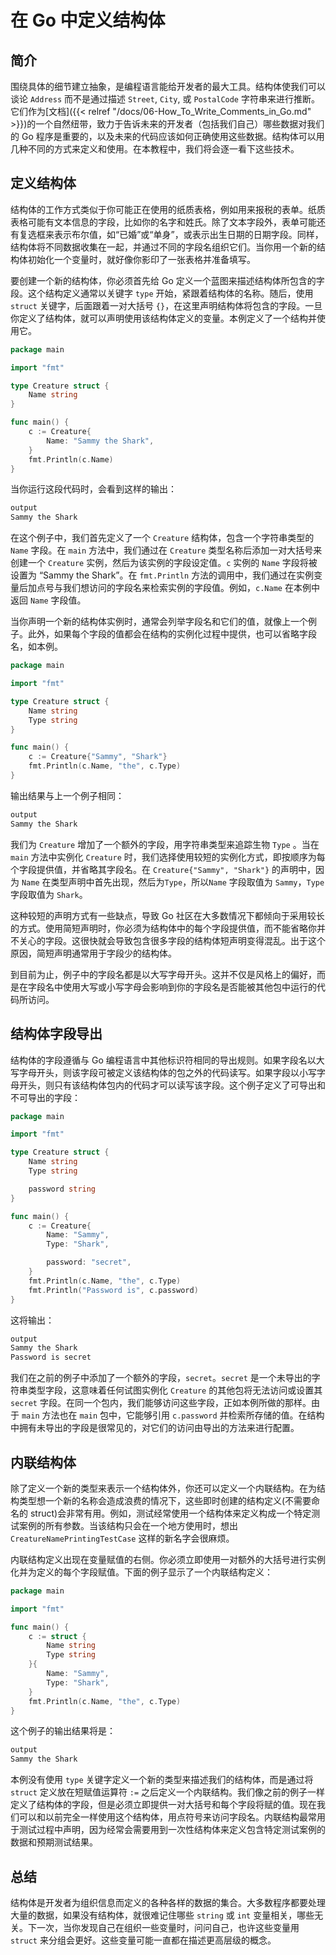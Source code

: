 # 在 Go 中定义结构体

## 简介

围绕具体的细节建立抽象，是编程语言能给开发者的最大工具。结构体使我们可以谈论 `Address` 而不是通过描述 `Street`, `City`, 或 `PostalCode` 字符串来进行推断。它们作为[文档]({{< relref "/docs/06-How_To_Write_Comments_in_Go.md" >}})的一个自然纽带，致力于告诉未来的开发者（包括我们自己）哪些数据对我们的 Go 程序是重要的，以及未来的代码应该如何正确使用这些数据。结构体可以用几种不同的方式来定义和使用。在本教程中，我们将会逐一看下这些技术。

## 定义结构体

结构体的工作方式类似于你可能正在使用的纸质表格，例如用来报税的表单。纸质表格可能有文本信息的字段，比如你的名字和姓氏。除了文本字段外，表单可能还有复选框来表示布尔值，如“已婚”或“单身”，或表示出生日期的日期字段。同样，结构体将不同数据收集在一起，并通过不同的字段名组织它们。当你用一个新的结构体初始化一个变量时，就好像你影印了一张表格并准备填写。

要创建一个新的结构体，你必须首先给 Go 定义一个蓝图来描述结构体所包含的字段。这个结构定义通常以关键字 `type` 开始，紧跟着结构体的名称。随后，使用 `struct` 关键字，后面跟着一对大括号 `{}`，在这里声明结构体将包含的字段。一旦你定义了结构体，就可以声明使用该结构体定义的变量。本例定义了一个结构并使用它。

```go
package main

import "fmt"

type Creature struct {
	Name string
}

func main() {
	c := Creature{
		Name: "Sammy the Shark",
	}
	fmt.Println(c.Name)
}
```

当你运行这段代码时，会看到这样的输出：

```bash
output
Sammy the Shark
```

在这个例子中，我们首先定义了一个 `Creature` 结构体，包含一个字符串类型的 `Name` 字段。在 `main` 方法中，我们通过在 `Creature` 类型名称后添加一对大括号来创建一个 `Creature` 实例，然后为该实例的字段设定值。`c` 实例的 `Name` 字段将被设置为 “Sammy the Shark”。在 `fmt.Println` 方法的调用中，我们通过在实例变量后加点号与我们想访问的字段名来检索实例的字段值。例如，`c.Name` 在本例中返回 `Name` 字段值。

当你声明一个新的结构体实例时，通常会列举字段名和它们的值，就像上一个例子。此外，如果每个字段的值都会在结构的实例化过程中提供，也可以省略字段名，如本例。

```go
package main

import "fmt"

type Creature struct {
	Name string
	Type string
}

func main() {
	c := Creature{"Sammy", "Shark"}
	fmt.Println(c.Name, "the", c.Type)
}
```

输出结果与上一个例子相同：

```bash
output
Sammy the Shark
```

我们为 `Creature` 增加了一个额外的字段，用字符串类型来追踪生物 `Type` 。当在 `main` 方法中实例化 `Creature` 时，我们选择使用较短的实例化方式，即按顺序为每个字段提供值，并省略其字段名。在 `Creature{"Sammy", "Shark"}` 的声明中，因为 `Name` 在类型声明中首先出现，然后为`Type`，所以`Name` 字段取值为 `Sammy`，`Type` 字段取值为 `Shark`。

这种较短的声明方式有一些缺点，导致 Go 社区在大多数情况下都倾向于采用较长的方式。使用简短声明时，你必须为结构体中的每个字段提供值，而不能省略你并不关心的字段。这很快就会导致包含很多字段的结构体短声明变得混乱。出于这个原因，简短声明通常用于字段少的结构体。

到目前为止，例子中的字段名都是以大写字母开头。这并不仅是风格上的偏好，而是在字段名中使用大写或小写字母会影响到你的字段名是否能被其他包中运行的代码所访问。

## 结构体字段导出

结构体的字段遵循与 Go 编程语言中其他标识符相同的导出规则。如果字段名以大写字母开头，则该字段可被定义该结构体的包之外的代码读写。如果字段以小写字母开头，则只有该结构体包内的代码才可以读写该字段。这个例子定义了可导出和不可导出的字段：

```go
package main

import "fmt"

type Creature struct {
	Name string
	Type string

	password string
}

func main() {
	c := Creature{
		Name: "Sammy",
		Type: "Shark",

		password: "secret",
	}
	fmt.Println(c.Name, "the", c.Type)
	fmt.Println("Password is", c.password)
}
```

这将输出：

```bash
output
Sammy the Shark
Password is secret
```

我们在之前的例子中添加了一个额外的字段，`secret`。`secret` 是一个未导出的字符串类型字段，这意味着任何试图实例化 `Creature` 的其他包将无法访问或设置其 `secret` 字段。在同一个包内，我们能够访问这些字段，正如本例所做的那样。由于 `main` 方法也在 `main` 包中，它能够引用 `c.password` 并检索所存储的值。在结构中拥有未导出的字段是很常见的，对它们的访问由导出的方法来进行配置。

## 内联结构体

除了定义一个新的类型来表示一个结构体外，你还可以定义一个内联结构。在为结构类型想一个新的名称会造成浪费的情况下，这些即时创建的结构定义(不需要命名的 struct)会非常有用。例如，测试经常使用一个结构体来定义构成一个特定测试案例的所有参数。当该结构只会在一个地方使用时，想出 `CreatureNamePrintingTestCase` 这样的新名字会很麻烦。

内联结构定义出现在变量赋值的右侧。你必须立即使用一对额外的大括号进行实例化并为定义的每个字段赋值。下面的例子显示了一个内联结构定义：

```go
package main

import "fmt"

func main() {
	c := struct {
		Name string
		Type string
	}{
		Name: "Sammy",
		Type: "Shark",
	}
	fmt.Println(c.Name, "the", c.Type)
}
```

这个例子的输出结果将是：

```bash
output
Sammy the Shark
```

本例没有使用 `type` 关键字定义一个新的类型来描述我们的结构体，而是通过将 `struct` 定义放在短赋值运算符 `:=` 之后定义一个内联结构。我们像之前的例子一样定义了结构体的字段，但是必须立即提供一对大括号和每个字段将赋的值。现在我们可以和以前完全一样使用这个结构体，用点符号来访问字段名。内联结构最常用于测试过程中声明，因为经常会需要用到一次性结构体来定义包含特定测试案例的数据和预期测试结果。

## 总结

结构体是开发者为组织信息而定义的各种各样的数据的集合。大多数程序都要处理大量的数据，如果没有结构体，就很难记住哪些 `string` 或 `int` 变量相关，哪些无关。下一次，当你发现自己在组织一些变量时，问问自己，也许这些变量用 `struct` 来分组会更好。这些变量可能一直都在描述更高层级的概念。